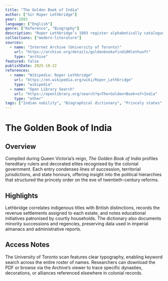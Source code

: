 ```yaml
---
title: "The Golden Book of India"
author: ["Sir Roper Lethbridge"]
year: 1893
language: ["English"]
genre: ["Reference", "Biography"]
description: "Roper Lethbridge’s 1893 register alphabetically catalogues Indian princes, chiefs, and decorated officials of the British Raj, summarising genealogy, territorial jurisdiction, and imperial honours from contemporary civil lists."
collections: ["modern-literature"]
sources:
  - name: "Internet Archive (University of Toronto)"
    url: "https://archive.org/details/goldenbookofindi00lethuoft"
    type: "archive"
featured: false
publishDate: 2025-10-22
references:
  - name: "Wikipedia: Roper Lethbridge"
    url: "https://en.wikipedia.org/wiki/Roper_Lethbridge"
    type: "wikipedia"
  - name: "Open Library Search"
    url: "https://openlibrary.org/search?q=The+Golden+Book+of+India"
    type: "other"
tags: ["Indian nobility", "Biographical dictionary", "Princely states", "British Raj", "Genealogy", "Public domain"]
---
```


# The Golden Book of India

## Overview
Compiled during Queen Victoria’s reign, *The Golden Book of India* profiles hereditary rulers and decorated elites recognised by the colonial government. Each entry condenses lines of succession, territorial jurisdictions, and state honours, offering insight into the political hierarchies that structured the princely order on the eve of twentieth-century reforms.

## Highlights
Lethbridge correlates indigenous titles with British distinctions, records the revenue settlements assigned to each estate, and notes educational initiatives patronised by courtly households. The dictionary also documents minority successions and regencies, preserving data used in imperial almanacs and administrative reports.

## Access Notes
The University of Toronto scan features clear typography, enabling keyword search across the entire roster of names. Researchers can download the PDF or browse via the Archive’s viewer to trace specific dynasties, decorations, or alliances referenced elsewhere in colonial records.
